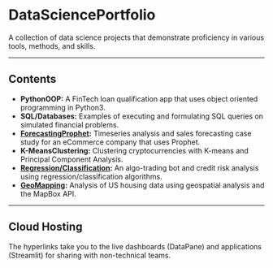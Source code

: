# DataSciencePortfolio

A collection of data science projects that demonstrate proficiency in various tools, methods, and skills.

---

## Contents

- **PythonOOP:** A FinTech loan qualification app that uses object oriented programming in Python3.
- **SQL/Databases:** Examples of executing and formulating SQL queries on simulated financial problems.
- **[ForecastingProphet](https://datapane.com/reports/0AEvM03/sales-forecasting-for-ecommerce/):** Timeseries analysis and sales forecasting case study for an eCommerce company that uses Prophet.
- **K-MeansClustering:** Clustering cryptocurrencies with K-means and Principal Component Analysis.
- **[Regression/Classification](https://datapane.com/reports/XkndJK3/credit-risk-classification-report/):** An algo-trading bot and credit risk analysis using regression/classification algorithms.
- **[GeoMapping](https://datapane.com/reports/63OXrW7/san-francisco-housing-analysis/):** Analysis of US housing data using geospatial analysis and the MapBox API.

---

## Cloud Hosting

The hyperlinks take you to the live dashboards (DataPane) and applications (Streamlit) for sharing with non-technical teams.
